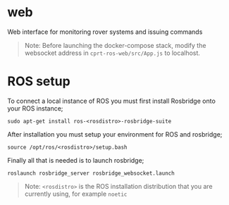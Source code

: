 # web
Web interface for monitoring rover systems and issuing commands

> Note: Before launching the docker-compose stack, modify the websocket address in `cprt-ros-web/src/App.js` to localhost.

# ROS setup

To connect a local instance of ROS you must first install Rosbridge onto your ROS instance;

```
sudo apt-get install ros-<rosdistro>-rosbridge-suite
```

After installation you must setup your environment for ROS and rosbridge;

```
source /opt/ros/<rosdistro>/setup.bash
```

Finally all that is needed is to launch rosbridge;

```
roslaunch rosbridge_server rosbridge_websocket.launch
```

> Note: `<rosdistro>` is the ROS installation distribution that you are currently using, for example `noetic`
